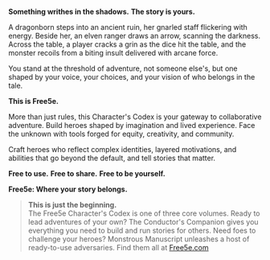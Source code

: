 **Something writhes in the shadows.**
**The story is yours.**

A dragonborn steps into an ancient ruin, her gnarled staff flickering with energy.
Beside her, an elven ranger draws an arrow, scanning the darkness.
Across the table, a player cracks a grin as the dice hit the table, and the monster recoils from a biting insult delivered with arcane force.

You stand at the threshold of adventure, not someone else's, but one shaped by your voice, your choices, and your vision of who belongs in the tale.

**This is Free5e.**

More than just rules, this Character's Codex is your gateway to collaborative adventure.
Build heroes shaped by imagination and lived experience.
Face the unknown with tools forged for equity, creativity, and community.

Craft heroes who reflect complex identities, layered motivations, and abilities that go beyond the default, and tell stories that matter.

**Free to use.**
**Free to share.**
**Free to be yourself.**

**Free5e: Where your story belongs.**

> **This is just the beginning.**
> \
> The Free5e Character's Codex is one of three core volumes.
> Ready to lead adventures of your own?
> The Conductor's Companion gives you everything you need to build and run stories for others.
> Need foes to challenge your heroes?
> Monstrous Manuscript unleashes a host of ready-to-use adversaries.
> Find them all at [Free5e.com](https://free5e.com)
<!--
>  or scan the code below.
> \
> ![Free5e.com](../../assets/images/free5e.com-qr-code/qr-code.svg)
-->